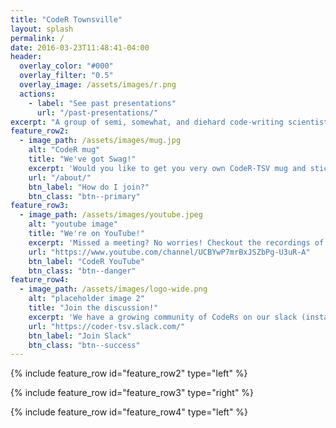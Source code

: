 ```yaml
---
title: "CodeR Townsville"
layout: splash
permalink: /
date: 2016-03-23T11:48:41-04:00
header:
  overlay_color: "#000"
  overlay_filter: "0.5"
  overlay_image: /assets/images/r.png
  actions:
    - label: "See past presentations"
      url: "/past-presentations/"
excerpt: "A group of semi, somewhat, and diehard code-writing scientists who use R (and other languages) to solve a diverse set of problems in our respective fields."
feature_row2:
  - image_path: /assets/images/mug.jpg
    alt: "CodeR mug"
    title: "We've got Swag!"
    excerpt: 'Would you like to get you very own CodeR-TSV mug and stickers? Come along to our weekly meetings to be in the draw!'
    url: "/about/"
    btn_label: "How do I join?"
    btn_class: "btn--primary"
feature_row3:
  - image_path: /assets/images/youtube.jpeg
    alt: "youtube image"
    title: "We're on YouTube!"
    excerpt: 'Missed a meeting? No worries! Checkout the recordings of our past presentions on our YouTube channel.'
    url: "https://www.youtube.com/channel/UCBYwP7mrBxJSZbPg-U3uR-A"
    btn_label: "CodeR YouTube"
    btn_class: "btn--danger"
feature_row4:
  - image_path: /assets/images/logo-wide.png
    alt: "placeholder image 2"
    title: "Join the discussion!"
    excerpt: 'We have a growing community of CodeRs on our slack (instant messenger). We solve problems, share resources, and plan future events.'
    url: "https://coder-tsv.slack.com/"
    btn_label: "Join Slack"
    btn_class: "btn--success"
---
```


{% include feature_row id="feature_row2" type="left" %}

{% include feature_row id="feature_row3" type="right" %}

{% include feature_row id="feature_row4" type="left" %}